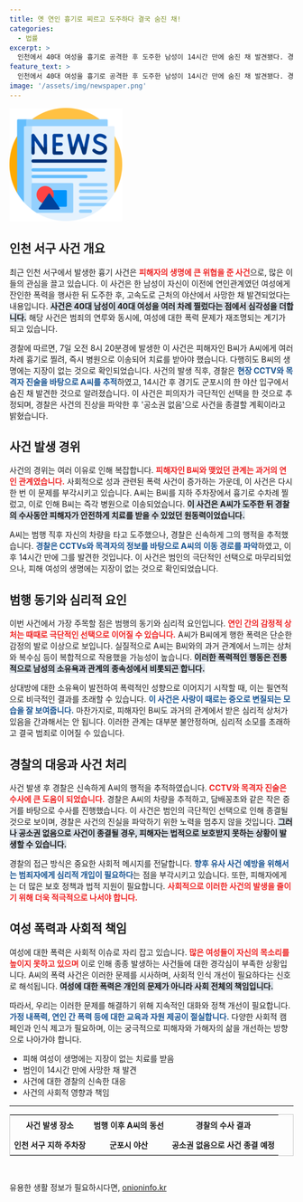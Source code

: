 ```yaml
---
title: 옛 연인 흉기로 찌르고 도주하다 결국 숨진 채!
categories:
  - 법률
excerpt: >
  인천에서 40대 여성을 흉기로 공격한 후 도주한 남성이 14시간 만에 숨진 채 발견됐다. 경찰은 그의 극단적 선택으로 사건을 종결할 계획이다. B씨는 생명에 지장 없이 치료 중이다.
feature_text: >
  인천에서 40대 여성을 흉기로 공격한 후 도주한 남성이 14시간 만에 숨진 채 발견됐다. 경찰은 그의 극단적 선택으로 사건을 종결할 계획이다. B씨는 생명에 지장 없이 치료 중이다.
image: '/assets/img/newspaper.png'
---
```


<p><img src="/assets/img/newspaper.png" alt="kimp 속보" /></p>

<h2 data-ke-size="size26">인천 서구 사건 개요</h2>

<p data-ke-size="size16">최근 인천 서구에서 발생한 흉기 사건은 <b><span style="color: #ee2323;">피해자의 생명에 큰 위협을 준 사건</span></b>으로, 많은 이들의 관심을 끌고 있습니다. 이 사건은 한 남성이 자신이 이전에 연인관계였던 여성에게 잔인한 폭력을 행사한 뒤 도주한 후, 고속도로 근처의 야산에서 사망한 채 발견되었다는 내용입니다. <b><span style="background-color: #21538527;">사건은 40대 남성이 40대 여성을 여러 차례 찔렀다는 점에서 심각성을 더합니다.</span></b> 해당 사건은 범죄의 연루와 동시에, 여성에 대한 폭력 문제가 재조명되는 계기가 되고 있습니다.</p>

<p data-ke-size="size16">경찰에 따르면, 7일 오전 8시 20분경에 발생한 이 사건은 피해자인 B씨가 A씨에게 여러 차례 흉기로 찔려, 즉시 병원으로 이송되어 치료를 받아야 했습니다. 다행히도 B씨의 생명에는 지장이 없는 것으로 확인되었습니다. 사건의 발생 직후, 경찰은 <b><span style="color: #1a5490;">현장 CCTV와 목격자 진술을 바탕으로 A씨를 추적</span></b>하였고, 14시간 후 경기도 군포시의 한 야산 입구에서 숨진 채 발견한 것으로 알려졌습니다. 이 사건은 피의자가 극단적인 선택을 한 것으로 추정되며, 경찰은 사건의 진상을 파악한 후 '공소권 없음'으로 사건을 종결할 계획이라고 밝혔습니다.</p>

<h2 data-ke-size="size26">사건 발생 경위</h2>

<p data-ke-size="size16">사건의 경위는 여러 이유로 인해 복잡합니다. <b><span style="color: #ee2323;">피해자인 B씨와 맺었던 관계는 과거의 연인 관계였습니다.</span></b> 사회적으로 성과 관련된 폭력 사건이 증가하는 가운데, 이 사건은 다시 한 번 이 문제를 부각시키고 있습니다. A씨는 B씨를 지하 주차장에서 흉기로 수차례 찔렀고, 이로 인해 B씨는 즉각 병원으로 이송되었습니다. <b><span style="background-color: #21538527;">이 사건은 A씨가 도주한 뒤 경찰의 수사동안 피해자가 안전하게 치료를 받을 수 있었던 원동력이었습니다.</span></b></p>

<p data-ke-size="size16">A씨는 범행 직후 자신의 차량을 타고 도주했으나, 경찰은 신속하게 그의 행적을 추적했습니다. <b><span style="color: #1a5490;">경찰은 CCTVs와 목격자의 정보를 바탕으로 A씨의 이동 경로를 파악</span></b>하였고, 이후 14시간 만에 그를 발견한 것입니다. 이 사건은 범인의 극단적인 선택으로 마무리되었으나, 피해 여성의 생명에는 지장이 없는 것으로 확인되었습니다.</p>

<h2 data-ke-size="size26">범행 동기와 심리적 요인</h2>

<p data-ke-size="size16">이번 사건에서 가장 주목할 점은 범행의 동기와 심리적 요인입니다. <b><span style="color: #ee2323;">연인 간의 감정적 상처는 때때로 극단적인 선택으로 이어질 수 있습니다.</span></b> A씨가 B씨에게 행한 폭력은 단순한 감정의 발로 이상으로 보입니다. 실질적으로 A씨는 B씨와의 과거 관계에서 느끼는 상처와 복수심 등이 복합적으로 작용했을 가능성이 높습니다. <b><span style="background-color: #21538527;">이러한 폭력적인 행동은 전통적으로 남성의 소유욕과 관계의 종속성에서 비롯되곤 합니다.</span></b></p>

<p data-ke-size="size16">상대방에 대한 소유욕이 발전하여 폭력적인 성향으로 이어지기 시작할 때, 이는 필연적으로 비극적인 결과를 초래할 수 있습니다. <b><span style="color: #1a5490;">이 사건은 사랑이 때로는 증오로 변질되는 모습을 잘 보여줍니다.</span></b> 마찬가지로, 피해자인 B씨도 과거의 관계에서 받은 심리적 상처가 있음을 간과해서는 안 됩니다. 이러한 관계는 대부분 불안정하며, 심리적 소모를 초래하고 결국 범죄로 이어질 수 있습니다.</p>

<h2 data-ke-size="size26">경찰의 대응과 사건 처리</h2>

<p data-ke-size="size16">사건 발생 후 경찰은 신속하게 A씨의 행적을 추적하였습니다. <b><span style="color: #ee2323;">CCTV와 목격자 진술은 수사에 큰 도움이 되었습니다.</span></b> 경찰은 A씨의 차량을 추적하고, 담배꽁초와 같은 작은 증거를 바탕으로 수사를 진행했습니다. 이 사건은 범인의 극단적인 선택으로 인해 종결될 것으로 보이며, 경찰은 사건의 진실을 파악하기 위한 노력을 멈추지 않을 것입니다. <b><span style="background-color: #21538527;">그러나 공소권 없음으로 사건이 종결될 경우, 피해자는 법적으로 보호받지 못하는 상황이 발생할 수 있습니다.</span></b></p>

<p data-ke-size="size16">경찰의 접근 방식은 중요한 사회적 메시지를 전달합니다. <b><span style="color: #1a5490;">향후 유사 사건 예방을 위해서는 범죄자에게 심리적 개입이 필요하다</span></b>는 점을 부각시키고 있습니다. 또한, 피해자에게는 더 많은 보호 정책과 법적 지원이 필요합니다. <b><span style="color: #ee2323;">사회적으로 이러한 사건의 발생을 줄이기 위해 더욱 적극적으로 나서야 합니다.</span></b></p>

<h2 data-ke-size="size26">여성 폭력과 사회적 책임</h2>

<p data-ke-size="size16">여성에 대한 폭력은 사회적 이슈로 자리 잡고 있습니다. <b><span style="color: #ee2323;">많은 여성들이 자신의 목소리를 높이지 못하고 있으며</span></b> 이로 인해 종종 발생하는 사건들에 대한 경각심이 부족한 상황입니다. A씨의 폭력 사건은 이러한 문제를 시사하며, 사회적 인식 개선이 필요하다는 신호로 해석됩니다. <b><span style="background-color: #21538527;">여성에 대한 폭력은 개인의 문제가 아니라 사회 전체의 책임입니다.</span></b></p>

<p data-ke-size="size16">따라서, 우리는 이러한 문제를 해결하기 위해 지속적인 대화와 정책 개선이 필요합니다. <b><span style="color: #1a5490;">가정 내폭력, 연인 간 폭력 등에 대한 교육과 자원 제공이 절실합니다.</span></b> 다양한 사회적 캠페인과 인식 제고가 필요하며, 이는 궁극적으로 피해자와 가해자의 삶을 개선하는 방향으로 나아가야 합니다.</p>

<div>
<ul>
<li>피해 여성이 생명에는 지장이 없는 치료를 받음</li>
<li>범인이 14시간 만에 사망한 채 발견</li>
<li>사건에 대한 경찰의 신속한 대응</li>
<li>사건의 사회적 영향과 책임</li>
</ul>
</div>

<hr />

<table style="width: 100%; border: 1px solid #ccc;">
<tr>
<td style="text-align: center; height: 30px;"><b>사건 발생 장소</b></td>
<td style="text-align: center; height: 30px;"><b>범행 이후 A씨의 동선</b></td>
<td style="text-align: center; height: 30px;"><b>경찰의 수사 결과</b></td>
</tr>
<tr>
<td style="text-align: center; height: 30px;"><b>인천 서구 지하 주차장</b></td>
<td style="text-align: center; height: 30px;"><b>군포시 야산</b></td>
<td style="text-align: center; height: 30px;"><b>공소권 없음으로 사건 종결 예정</b></td>
</tr>
</table>

<p data-ke-size="size16">&nbsp;</p>
유용한 생활 정보가 필요하시다면, <a href="https://onioninfo.kr" rel="dofollow">onioninfo.kr</a>


